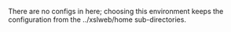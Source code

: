 
There are no configs in here; choosing this environment keeps the configuration from the ../xslweb/home sub-directories.
